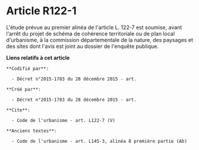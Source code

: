 # Article R122-1

L'étude prévue au premier alinéa de l'article L. 122-7 est soumise, avant l'arrêt du projet de schéma de cohérence
territoriale ou de plan local d'urbanisme, à la commission départementale de la nature, des paysages et des sites dont l'avis
est joint au dossier de l'enquête publique.

**Liens relatifs à cet article**

	**Codifié par**:

	  - Décret n°2015-1783 du 28 décembre 2015 - art.

	**Créé par**:

	  - Décret n°2015-1783 du 28 décembre 2015 - art.

	**Cite**:

	  - Code de l'urbanisme - art. L122-7 (V)

	**Anciens textes**:

	  - Code de l'urbanisme - art. L145-3, alinéa 8 première partie (Ab)
